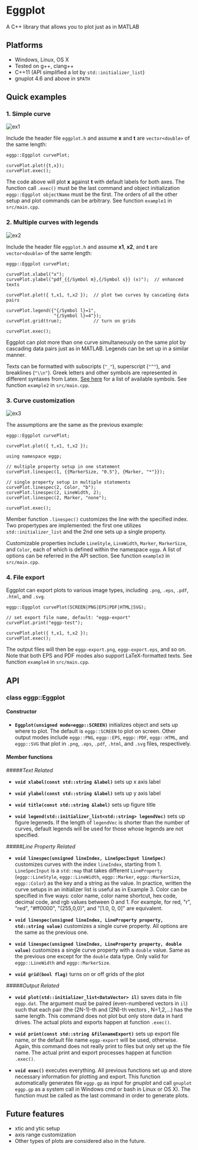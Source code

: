 Eggplot
=======

A C++ library that allows you to plot just as in MATLAB 


Platforms
---------

+ Windows, Linux, OS X
+ Tested on g++, clang++ 
+ C++11 (API simplified a lot by `std::initializer_list`)
+ gnuplot 4.6 and above in `$PATH`


Quick examples
--------------

### 1. Simple curve
![ex1](http://github.com/yuchsiao/eggplot/raw/master/img/eggp-export-ex1.png)

Include the header file `eggplot.h` and assume __x__ and __t__ are `vector<double>` of the same length:

```
eggp::Eggplot curvePlot; 

curvePlot.plot({t,x});
curvePlot.exec();
```

The code above will plot __x__ against __t__ with default labels for both axes.
The function call `.exec()` must be the last command and object initialization `eggp::Eggplot objectName` must be the first. 
The orders of all the other setup and plot commands can be arbitrary.
See function `example1` in `src/main.cpp`.


### 2. Multiple curves with legends
![ex2](http://github.com/yuchsiao/eggplot/raw/master/img/eggp-export-ex2.png)

Include the header file `eggplot.h` and assume __x1__, __x2__, and __t__ are `vector<double>` of the same length:

```
eggp::Eggplot curvePlot; 

curvePlot.xlabel("x");
curvePlot.ylabel("pdf_{{/Symbol m},{/Symbol s}} (x)");  // enhanced texts

curvePlot.plot({ t,x1, t,x2 });  // plot two curves by cascading data pairs

curvePlot.legend({"{/Symbol l}=1",
                  "{/Symbol l}=4"});
curvePlot.grid(true);            // turn on grids

curvePlot.exec();
```

Eggplot can plot more than one curve simultaneously on the same plot by cascading data pairs just as in MATLAB. 
Legends can be set up in a similar manner.

Texts can be formatted with subscripts (`"_"`), superscript (`"^"`), and breaklines (`"\\n"`).
Greek letters and other symbols are represented in different syntaxes from Latex. 
[See here](http://mathewpeet.org/lists/symbols/) for a list of available symbols.
See function `example2` in `src/main.cpp`.


### 3. Curve customization
![ex3](http://github.com/yuchsiao/eggplot/raw/master/img/eggp-export-ex3.png)

The assumptions are the same as the previous example:

```
eggp::Eggplot curvePlot;

curvePlot.plot({ t,x1, t,x2 });

using namespace eggp;

// multiple property setup in one statement
curvePlot.linespec(1, {{MarkerSize, "0.5"}, {Marker, "*"}});

// single property setup in multiple statements
curvePlot.linespec(2, Color, "b");
curvePlot.linespec(2, LineWidth, 2);
curvePlot.linespec(2, Marker, "none");

curvePlot.exec();
```

Member function `.linespec()` customizes the line with the specified index. 
Two propertypes are implemented: the first one utilizes `std::initializer_list` and the 2nd one sets up a single property.

Customizable properties  include `LineStyle`, `LineWidth`, `Marker`, `MarkerSize`, and `Color`, each of which is defined within the namespace `eggp`.
A list of options can be referred in the API section.
See function `example3` in `src/main.cpp`.


### 4. File export

Eggplot can export plots to various image types, including `.png`, `.eps`, `.pdf`, `.html`, and `.svg`.

```
eggp::Eggplot curvePlot(SCREEN|PNG|EPS|PDF|HTML|SVG);

// set export file name, default: "eggp-export"
curvePlot.print("eggp-test");

curvePlot.plot({ t,x1, t,x2 });
curvePlot.exec();
```

The output files will then be `eggp-export.png`, `eggp-export.eps`, and so on. 
Note that both EPS and PDF modes also support LaTeX-formatted texts.
See function `example4` in `src/main.cpp`.


API
---

### class eggp::Eggplot

#### Constructor

+ **```Eggplot(unsigned mode=eggp::SCREEN)```** initializes object and sets up where to plot. 
The default is `eggp::SCREEN` to plot on screen. 
Other output modes include `eggp::PNG`, `eggp::EPS`, `eggp::PDF`, `eggp::HTML`, and `eggp::SVG` that plot in `.png`, `.eps`, `.pdf`, `.html`, and `.svg` files, respectively.

#### Member functions

#####_Text Related_

+ **```void xlabel(const std::string &label)```** sets up x axis label

+ **```void ylabel(const std::string &label)```** sets up y axis label

+ **```void title(const std::string &label)```** sets up figure title

+ **```void legend(std::initializer_list<std::string> legendVec)```** sets up figure legeneds. If the length of `legendVec` is shorter than the number of curves, default legends will be used for those whose legends are not specified.

#####_Line Property Related_

+ **```void linespec(unsigned lineIndex, LineSpecInput lineSpec)```** customizes curves with the index `lineIndex`, starting from 1. `LineSpecInput` is a `std::map` that takes different `LineProperty` (`eggp::LineStyle`, `eggp::LineWidth`, `eggp::Marker`, `eggp::MarkerSize`, `eggp::Color`) as the key and a string as the value. In practice, written the curve setups in an initializer list is useful as in Example 3. Color can be specified in five ways: color name, color name shortcut, hex code, decimal code, and rgb values between 0 and 1. For example, for red, "r", "red", "#ff0000", "(255,0,0)", and "[1.0, 0, 0]" are equivalent.


+ **```void linespec(unsigned lineIndex, LineProperty property, std::string value)```** customizes a single curve property. All options are the same as the previous one.


+ **```void linespec(unsigned lineIndex, LineProperty property, double value)```** customizes a single curve property with a `double` value. Same as the previous one except for the `double` data type. Only valid for `eggp::LineWidth` and `eggp::MarkerSize`.


+ **```void grid(bool flag)```** turns on or off grids of the plot

#####_Output Related_

+ **```void plot(std::initializer_list<DataVector> il)```** saves data in file `eggp.dat`. The argument must be paired (even-numbered vectors in `il`) such that each pair (the (2N-1)-th and (2N)-th vectors , N=1,2,...) has the same length. This command does not plot but only store data in hard drives. The actual plots and exports happen at function `.exec()`.

+ **```void print(const std::string &filenameExport)```** sets up export file name, or the default file name `eggp-export` will be used, otherwise. Again, this command does not really print to files but only set up the file name. The actual print and export processes happen at function `.exec()`.
 
+ **```void exec()```** executes everything. All previous functions set up and store necessary information for plotting and export. This function automatically generates file `eggp.gp` as input for _gnuplot_ and call `gnuplot eggp.gp` as a system call in Windows cmd or bash in Linux or OS X). The function must be called as the last command in order to generate plots.


Future features
---------------

+ xtic and ytic setup
+ axis range customization
+ Other types of plots are considered also in the future.





